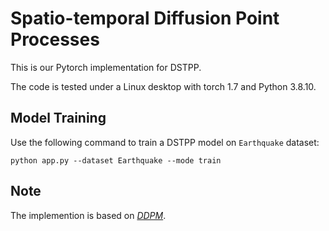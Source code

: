 # Spatio-temporal Diffusion Point Processes

This is our Pytorch implementation for DSTPP.

The code is tested under a Linux desktop with torch 1.7 and Python 3.8.10.

## Model Training

Use the following command to train a DSTPP model on `Earthquake` dataset: 

``
python app.py --dataset Earthquake --mode train
``



## Note

The implemention is based on *[DDPM](https://github.com/lucidrains/denoising-diffusion-pytorch)*.
